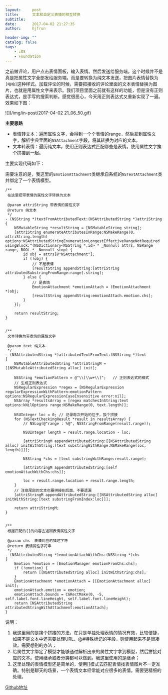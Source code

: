 ```yaml
---
layout:     post
title:      文本和自定义表情的相互转换
subtitle:   
date:       2017-04-02 21:27:35
author:     hjfrun

header-img: ""
catalog: false
tags:
    - iOS
    - Foundation
---
```




之前做评论，用户点击表情面板，输入表情。然后发送给服务端，这个时候并不是真是把属性文字全部发给服务端。而是要转换为纯文本发送，把图片表情替换为`[哈哈]`这种样式。加载评论的时候，需要把接收的评论里面的文本表情替换为图片，也就是用属性文字来表示。我们项目里面之前就有这样的功能，但是没有正则表达式，是手写的搜索判断。感觉很恶心，今天用正则表达式又重新实现了一遍。效果如下图：

![](/img/in-post/2017-04-02 21_06_50.gif)

**主要思路**

* 表情转文本：遍历属性文字，会得到一个个表情的range，然后拿到属性文字，解析字典里面的`NSAttachment`字段，将其转换为对应的文本。
* 文本转表情：遍历纯文本，使用正则表达式匹配哪些是表情。使用属性文字挨个拼接到一起。



主要实现代码如下：

需要注意的是，我这里的`EmotionAttachment`类继承自系统的`NSTextAttachment`类并绑定了一个表情模型。

```objc
/**
 在这里把带表情的属性文字转换为文本

 @param attriString 带表情的属性文字
 @return 纯文本
 */
- (NSString *)textFromAttributedText:(NSAttributedString *)attriString
{
    NSMutableString *resultString = [NSMutableString string];
    [attriString enumerateAttributesInRange:NSMakeRange(0, attriString.length) options:NSAttributedStringEnumerationLongestEffectiveRangeNotRequired usingBlock:^(NSDictionary<NSString *,id> * _Nonnull attrs, NSRange range, BOOL * _Nonnull stop) {
        id obj = attrs[@"NSAttachment"];
        if (!obj) {
          	// 不是表情
            [resultString appendString:[attriString attributedSubstringFromRange:range].string];
        } else {
          	// 是表情
            EmotionAttachment *emotionAttach = (EmotionAttachment *)obj;
            [resultString appendString:emotionAttach.emotion.chs];
        }
    }];
    
    return resultString;
}


/**
 文本转换为带表情的属性文字

 @param text 纯文本
 */
- (NSAttributedString *)attributedTextFromText:(NSString *)text
{
    NSMutableAttributedString *attriStringM = [[NSMutableAttributedString alloc] init];
    
    NSString *emotionPattern = @"\\[\\w+\\]";	// 正则表达式的模式
  	// 生成正则表达式
    NSRegularExpression *regex = [NSRegularExpression regularExpressionWithPattern:emotionPattern options:NSRegularExpressionCaseInsensitive error:nil];	
    NSArray *resultsArray = [regex matchesInString:text options:kNilOptions range:NSMakeRange(0, text.length)];
    
    NSUInteger loc = 0;	// 记录每次开始的位子，挨个拼接
    for (NSTextCheckingResult *result in resultsArray) {
        // NSLog(@"range : %@", NSStringFromRange(result.range));
        
        NSUInteger length = result.range.location - loc;
        
        [attriStringM appendAttributedString:[[NSAttributedString alloc] initWithString:[text substringWithRange:NSMakeRange(loc, length)]]];
        
        NSString *chs = [text substringWithRange:result.range];
        
        [attriStringM appendAttributedString:[self emotionAttachWithChs:chs]];
        
        loc = result.range.location + result.range.length;
    }
  	// 注意尾部的文本也要拼接到后面，不要遗漏
    [attriStringM appendAttributedString:[[NSAttributedString alloc] initWithString:[text substringFromIndex:loc]]];
     
    return attriStringM;
}


/**
 根据匹配的[]的内容去返回表情属性文字

 @param chs  表情对应的描述字符
 @return 表情属性字符串
 */
- (NSAttributedString *)emotionAttachWithChs:(NSString *)chs
{
    Emotion *emotion = [EmotionManager emotionFromChs:chs];
    if (!emotion) {
        return [[NSAttributedString alloc] initWithString:chs];
    }
    EmotionAttachment *emotionAttach = [[EmotionAttachment alloc] init];
    emotionAttach.emotion = emotion;
    emotionAttach.bounds = CGRectMake(0, -5, self.label.font.lineHeight, self.label.font.lineHeight);
    return [NSAttributedString attributedStringWithAttachment:emotionAttach];
}
```



说明：

1. 我这里用的是挨个拼接的方法，在只是单独处理表情的情况有效，比较便捷，如果不是文本中还需要处理URL、@#特殊标记的字段，则使用起来不是很凑效。需要想别的办法；
2. 给属性文字绑定了模型才能够通过解析出来的属性文字拿到模型，然后拼接对应的文本。使用继承或者分类都可以做到。我这里使用的是继承；
3. 这里处理的表情模型还是简单的，使用[]模式去匹配表情找表情图片不一定准确。特别是聊天的场景，一个表情文本经常能对应很多的表情。需要更精细的处理。

[Github地址](https://github.com/hjfrun/ImageTextLayoutDemo)
